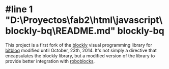 #line 1 "D:\\Proyectos\\fab2\\html\\javascript\\blockly-bq\\README.md"
blockly-bq
==========

This project is a first fork of the [blockly](https://developers.google.com/blockly) visual programming library for [bitbloq](http://bitbloq.bq.com) modified until October, 23th, 2014. It's not simply a directive that encapsulates the blockly library, but a modified version of the library to provide better integration with [roboblocks](https://github.com/bq/roboblocks).


